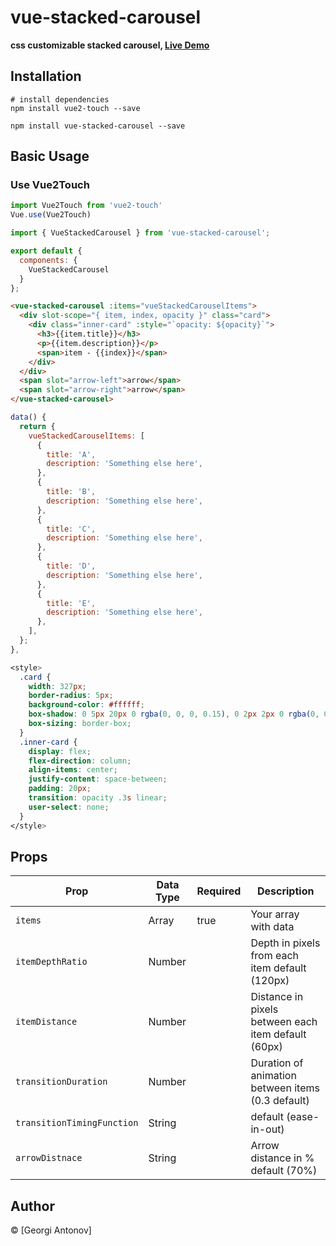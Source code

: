 # vue-stacked-carousel

**css customizable stacked carousel, [Live Demo](https://fluksikartongod.github.io/vue-stacked-carousel/)**

## Installation

```
# install dependencies
npm install vue2-touch --save

npm install vue-stacked-carousel --save

```

## Basic Usage

### Use Vue2Touch 
```js
import Vue2Touch from 'vue2-touch'
Vue.use(Vue2Touch)
```

```js
import { VueStackedCarousel } from 'vue-stacked-carousel';

export default {
  components: {
    VueStackedCarousel
  }
};
```

```html
<vue-stacked-carousel :items="vueStackedCarouselItems">
  <div slot-scope="{ item, index, opacity }" class="card">
    <div class="inner-card" :style="`opacity: ${opacity}`">
      <h3>{{item.title}}</h3>
      <p>{{item.description}}</p>
      <span>item - {{index}}</span>
    </div>
  </div>
  <span slot="arrow-left">arrow</span>
  <span slot="arrow-right">arrow</span>
</vue-stacked-carousel>
```
```js
data() {
  return {
    vueStackedCarouselItems: [
      {
        title: 'A',
        description: 'Something else here',
      },
      {
        title: 'B',
        description: 'Something else here',
      },
      {
        title: 'C',
        description: 'Something else here',
      },
      {
        title: 'D',
        description: 'Something else here',
      },
      {
        title: 'E',
        description: 'Something else here',
      },
    ],
  };
},
```

```css
<style>
  .card {
    width: 327px;
    border-radius: 5px;
    background-color: #ffffff;
    box-shadow: 0 5px 20px 0 rgba(0, 0, 0, 0.15), 0 2px 2px 0 rgba(0, 0, 0, 0.1);
    box-sizing: border-box;
  }
  .inner-card {
    display: flex;
    flex-direction: column;
    align-items: center;
    justify-content: space-between;
    padding: 20px;
    transition: opacity .3s linear;
    user-select: none;
  }
</style>
```

## Props

| Prop    | Data Type | Required | Description        |
| ------- | --------- | -------- | ------------------ |
| `items`   | Array    | true     | Your array with data      |
| `itemDepthRatio` | Number    |          | Depth in pixels from each item  default (120px)|
| `itemDistance` | Number    |          | Distance in pixels between each item default (60px)  |
| `transitionDuration` | Number    |          | Duration of animation between items (0.3 default) |
| `transitionTimingFunction` | String    |          | default (ease-in-out) |
| `arrowDistnace` | String    |          | Arrow distance in % default (70%) |


## Author

&#169; [Georgi Antonov]
